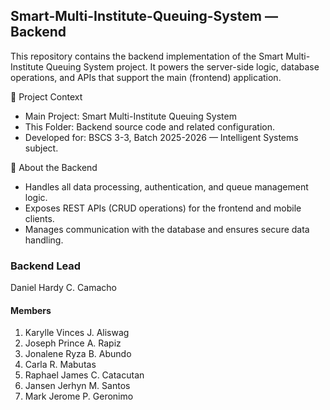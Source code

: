 ## Smart-Multi-Institute-Queuing-System — Backend

This repository contains the backend implementation of the Smart Multi-Institute Queuing System project.
It powers the server-side logic, database operations, and APIs that support the main (frontend) application.

📂 Project Context

- Main Project: Smart Multi-Institute Queuing System
- This Folder: Backend source code and related configuration.
- Developed for: BSCS 3-3, Batch 2025-2026 — Intelligent Systems subject.

📝 About the Backend

- Handles all data processing, authentication, and queue management logic.
- Exposes REST APIs (CRUD operations) for the frontend and mobile clients.
- Manages communication with the database and ensures secure data handling.

### Backend Lead
Daniel Hardy C. Camacho
#### Members
1. Karylle Vinces J. Aliswag
2. Joseph Prince A. Rapiz
3. Jonalene Ryza B. Abundo
4. Carla R. Mabutas
5. Raphael James C. Catacutan
6. Jansen Jerhyn M. Santos
7. Mark Jerome P. Geronimo